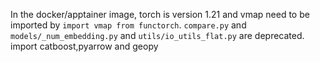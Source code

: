 In the docker/apptainer image, torch is version 1.21 and vmap need to be imported by `import vmap from functorch`.
`compare.py` and `models/_num_embedding.py` and `utils/io_utils_flat.py` are deprecated.
import catboost,pyarrow and geopy